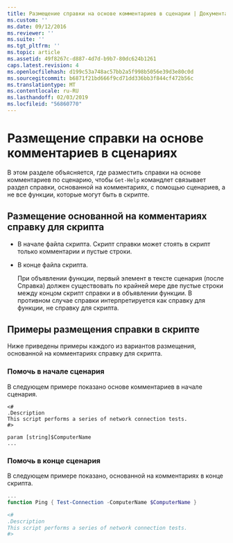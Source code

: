 ```yaml
---
title: Размещение справки на основе комментариев в сценарии | Документация Майкрософт
ms.custom: ''
ms.date: 09/12/2016
ms.reviewer: ''
ms.suite: ''
ms.tgt_pltfrm: ''
ms.topic: article
ms.assetid: 49f8267c-d887-4d7d-b9b7-80dc624b1261
caps.latest.revision: 4
ms.openlocfilehash: d199c53a748ac57bb2a5f998b5056e39d3e80c0d
ms.sourcegitcommit: b6871f21bd666f9cd71dd336bb3f844cf472b56c
ms.translationtype: MT
ms.contentlocale: ru-RU
ms.lasthandoff: 02/03/2019
ms.locfileid: "56860770"
---
```

# <a name="placing-comment-based-help-in-scripts"></a>Размещение справки на основе комментариев в сценариях

В этом разделе объясняется, где разместить справки на основе комментариев по сценарию, чтобы `Get-Help` командлет связывает раздел справки, основанной на комментариях, с помощью сценариев, а не все функции, которые могут быть в скрипте.

## <a name="where-to-place-comment-based-help-for-a-script"></a>Размещение основанной на комментариях справку для скрипта

- В начале файла скрипта. Скрипт справки может стоять в скрипт только комментарии и пустые строки.

- В конце файла скрипта.

  При объявлении функции, первый элемент в тексте сценария (после Справка) должен существовать по крайней мере две пустые строки между концом скрипт справки и в объявлении функции. В противном случае справки интерпретируется как справку для функции, не справку для скрипта.

## <a name="examples-of-help-placement-in-a-script"></a>Примеры размещения справки в скрипте

 Ниже приведены примеры каждого из вариантов размещения, основанной на комментариях справку для скрипта.

### <a name="help-at-the-beginning-of-a-script"></a>Помочь в начале сценария

 В следующем примере показано основе комментариев в начале сценария.

```
<#
.Description
This script performs a series of network connection tests.
#>

param [string]$ComputerName
...
```

### <a name="help-at-the-end-of-a-script"></a>Помочь в конце сценария

 В следующем примере показано, основанной на комментариях в конце скрипта.

```powershell
...
function Ping { Test-Connection -ComputerName $ComputerName }

<#
.Description
This script performs a series of network connection tests.
#>

```